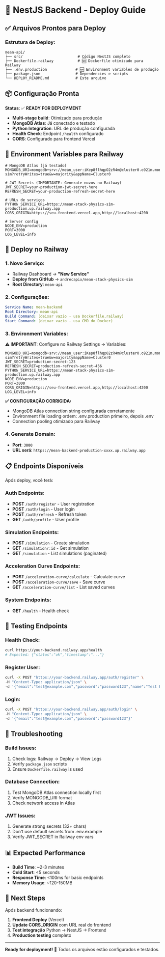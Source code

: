 # 🚀 NestJS Backend - Deploy Guide

## ✅ Arquivos Prontos para Deploy

### Estrutura de Deploy:
```
mean-api/
├── src/                         # Código NestJS completo
├── Dockerfile.railway           # 🆕 Dockerfile otimizado para Railway
├── .env.production             # 🆕 Environment variables de produção
├── package.json                # Dependencies e scripts
└── DEPLOY_README.md            # Este arquivo
```

## 📦 Configuração Pronta

**Status**: ✅ **READY FOR DEPLOYMENT**
- **Multi-stage build**: Otimizado para produção
- **MongoDB Atlas**: Já conectado e testado
- **Python Integration**: URL de produção configurada
- **Health Check**: Endpoint `/health` configurado
- **CORS**: Configurado para frontend Vercel

## 🔑 **Environment Variables para Railway**

```env
# MongoDB Atlas (já testado)
MONGODB_URI=mongodb+srv://mean_user:iKep8flhqpO2zR4m@cluster0.o921m.mongodb.net/rail-sim?retryWrites=true&w=majority&appName=Cluster0

# JWT Secrets (IMPORTANTE: Generate novos no Railway)
JWT_SECRET=your-production-jwt-secret-here
REFRESH_SECRET=your-production-refresh-secret-here

# URLs de serviços
PYTHON_SERVICE_URL=https://mean-stack-physics-sim-production.up.railway.app
CORS_ORIGIN=https://seu-frontend.vercel.app,http://localhost:4200

# Server config
NODE_ENV=production
PORT=3000
LOG_LEVEL=info
```

## 🚀 Deploy no Railway

### 1. Novo Serviço:
- Railway Dashboard → **"New Service"**
- **Deploy from GitHub** → `andrecapix/mean-stack-physics-sim`
- **Root Directory**: `mean-api`

### 2. Configurações:
```yaml
Service Name: mean-backend
Root Directory: mean-api
Build Command: (deixar vazio - usa Dockerfile.railway)
Start Command: (deixar vazio - usa CMD do Docker)
```

### 3. Environment Variables:
**⚠️ IMPORTANT**: Configure no Railway Settings → Variables:
```env
MONGODB_URI=mongodb+srv://mean_user:iKep8flhqpO2zR4m@cluster0.o921m.mongodb.net/rail-sim?retryWrites=true&w=majority&appName=Cluster0
JWT_SECRET=production-secret-123
REFRESH_SECRET=production-refresh-secret-456
PYTHON_SERVICE_URL=https://mean-stack-physics-sim-production.up.railway.app
NODE_ENV=production
PORT=3000
CORS_ORIGIN=https://seu-frontend.vercel.app,http://localhost:4200
LOG_LEVEL=info
```

**✅ CONFIGURAÇÃO CORRIGIDA:**
- MongoDB Atlas connection string configurada corretamente
- Environment file loading ordem: .env.production primeiro, depois .env
- Connection pooling otimizado para Railway

### 4. Generate Domain:
- **Port**: `3000`
- **URL será**: `https://mean-backend-production-xxxx.up.railway.app`

## 📋 **Endpoints Disponíveis**

Após deploy, você terá:

### **Auth Endpoints:**
- **POST** `/auth/register` - User registration
- **POST** `/auth/login` - User login
- **POST** `/auth/refresh` - Refresh token
- **GET** `/auth/profile` - User profile

### **Simulation Endpoints:**
- **POST** `/simulation` - Create simulation
- **GET** `/simulation/:id` - Get simulation
- **GET** `/simulation` - List simulations (paginated)

### **Acceleration Curve Endpoints:**
- **POST** `/acceleration-curve/calculate` - Calculate curve
- **POST** `/acceleration-curve/save` - Save curve
- **GET** `/acceleration-curve/list` - List saved curves

### **System Endpoints:**
- **GET** `/health` - Health check

## 🧪 **Testing Endpoints**

### Health Check:
```bash
curl https://your-backend.railway.app/health
# Expected: {"status":"ok","timestamp":"..."}
```

### Register User:
```bash
curl -X POST "https://your-backend.railway.app/auth/register" \
-H "Content-Type: application/json" \
-d '{"email":"test@example.com","password":"password123","name":"Test User"}'
```

### Login:
```bash
curl -X POST "https://your-backend.railway.app/auth/login" \
-H "Content-Type: application/json" \
-d '{"email":"test@example.com","password":"password123"}'
```

## 🔧 **Troubleshooting**

### Build Issues:
1. Check logs: Railway → Deploy → View Logs
2. Verify `package.json` scripts
3. Ensure `Dockerfile.railway` is used

### Database Connection:
1. Test MongoDB Atlas connection locally first
2. Verify MONGODB_URI format
3. Check network access in Atlas

### JWT Issues:
1. Generate strong secrets (32+ chars)
2. Don't use default secrets from .env.example
3. Verify JWT_SECRET in Railway env vars

## 📊 **Expected Performance**

- **Build Time**: ~2-3 minutes
- **Cold Start**: <5 seconds
- **Response Time**: <100ms for basic endpoints
- **Memory Usage**: ~120-150MB

## 🎯 **Next Steps**

Após backend funcionando:
1. **Frontend Deploy** (Vercel)
2. **Update CORS_ORIGIN** com URL real do frontend
3. **Test integração** Python → NestJS → Frontend
4. **Production testing** completo

---

**Ready for deployment!** 🚀
Todos os arquivos estão configurados e testados.